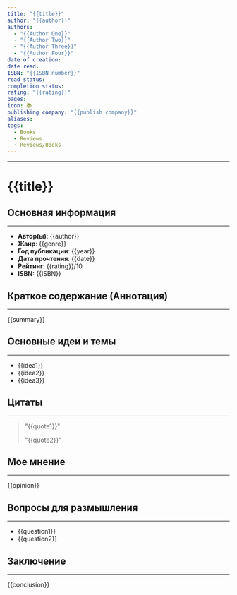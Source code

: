 ```yaml
---
title: "{{title}}"
author: "{{author}}"
authors:
  - "{{Author One}}"
  - "{{Author Two}}"
  - "{{Author Three}}"
  - "{{Author Four}}"
date of creation: 
date read: 
ISBN: "{{ISBN number}}"
read status: 
completion status: 
rating: "{{rating}}"
pages: 
icon: 📚
publishing company: "{{publish company}}"
aliases: 
tags:
  - Books
  - Reviews
  - Reviews/Books
---
```

---
# {{title}}


## Основная информация
---

- **Автор(ы)**: {{author}}
- **Жанр**: {{genre}}
- **Год публикации**: {{year}}
- **Дата прочтения**: {{date}}
- **Рейтинг**: {{rating}}/10
- **ISBN:** {{ISBN}}


## Краткое содержание (Аннотация)
---

{{summary}}


## Основные идеи и темы
---

- {{idea1}}
- {{idea2}}
- {{idea3}}


## Цитаты
---

> "{{quote1}}"
> 
> "{{quote2}}"


## Мое мнение
---

{{opinion}}


## Вопросы для размышления
---

- {{question1}}
- {{question2}}


## Заключение
---

{{conclusion}}
